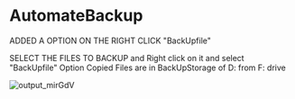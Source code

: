# AutomateBackup

ADDED A OPTION ON THE RIGHT CLICK "BackUpfile"

SELECT THE FILES TO BACKUP and Right click on it and select "BackUpfile" Option
Copied Files are in BackUpStorage of D: from F: drive

![output_mirGdV](https://user-images.githubusercontent.com/45729256/88815873-72a8e080-d1d9-11ea-948f-58cd6d7f0c72.gif)


